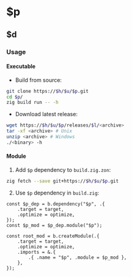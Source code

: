 # $p

## $d

### Usage

#### Executable

- Build from source:

```sh
git clone https://$h/$u/$p.git
cd $p/
zig build run -- -h
```

- Download latest release:

```sh
wget https://$h/$u/$p/releases/$l/<archive>
tar -xf <archive> # Unix
unzip <archive> # Windows
./<binary> -h
```

#### Module

1. Add `$p` dependency to `build.zig.zon`:

```sh
zig fetch --save git+https://$h/$u/$p.git
```

2. Use `$p` dependency in `build.zig`:

```zig
const $p_dep = b.dependency("$p", .{
    .target = target,
    .optimize = optimize,
});
const $p_mod = $p_dep.module("$p");

const root_mod = b.createModule(.{
    .target = target,
    .optimize = optimize,
    .imports = &.{
        .{ .name = "$p", .module = $p_mod },
    },
});
```
